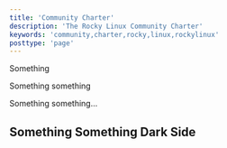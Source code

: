 ```yaml
---
title: 'Community Charter'
description: 'The Rocky Linux Community Charter'
keywords: 'community,charter,rocky,linux,rockylinux'
posttype: 'page'
---
```


Something

Something something

Something something...

## Something Something Dark Side
